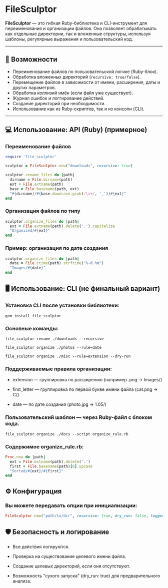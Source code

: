 # FileSculptor

**FileSculptor** — это гибкая Ruby-библиотека и CLI-инструмент для переименования и организации файлов. Она позволяет обрабатывать как отдельные директории, так и вложенные структуры, используя шаблоны, регулярные выражения и пользовательский код.

---

## 🔧 Возможности

- Переименование файлов по пользовательской логике (Ruby-блок).
- Обработка вложенных директорий (`recursive: true/false`).
- Перемещение файлов в зависимости от имени, расширения, даты и других параметров.
- Обработка коллизий имён (если файл уже существует).
- Журнал ошибок и логгирование действий.
- Создание директорий при необходимости.
- Использование как из Ruby-скриптов, так и из консоли (CLI).

---

## 💻 Использование: API (Ruby) (примерное)

### Переименование файлов 

```ruby
require 'file_sculptor'

sculptor = FileSculptor.new("downloads", recursive: true)

sculptor.rename_files do |path|
  dirname = File.dirname(path)
  ext = File.extname(path)
  base = File.basename(path, ext)
  "#{dirname}/#{base.downcase.gsub(/\s+/, '_')}#{ext}"
end
```
### Организация файлов по типу

```ruby
sculptor.organize_files do |path|
  ext = File.extname(path).delete('.').capitalize
  "Organized/#{ext}"
end
```

### Пример: организация по дате создания

```ruby
sculptor.organize_files do |path|
  date = File.ctime(path).strftime("%-d.%m")
  "Images/#{date}"
end
```

## 🖥 Использование: CLI (не финальный вариант)

### Установка CLI после установки библиотеки:

```
gem install file_sculptor

```

### Основные команды:

```
file_sculptor rename ./downloads --recursive
```

```
file_sculptor organize ./photos --rule=date
```

```
file_sculptor organize ./misc --rule=extension --dry-run
```

### Поддерживаемые правила организации:
* extension — группировка по расширению (например .png → Images/)

* first_letter — группировка по первой букве имени файла (cat.png → C/)

* date — по дате создания (photo.jpg → 1.05/)

### Пользовательский шаблон — через Ruby-файл с блоком кода.

```
file_sculptor organize ./docs --script organize_rule.rb
```

### Содержимое organize_rule.rb:

```ruby
Proc.new do |path|
  ext = File.extname(path).delete('.')
  first = File.basename(path)[0].upcase
  "Sorted/#{ext}/#{first}"
end
```

## ⚙️ Конфигурация

### Вы можете передавать опции при инициализации:

```ruby
FileSculptor.new("path/to/dir", recursive: true, dry_run: false, logger: true)
```

## 🛡 Безопасность и логирование

* Все действия логируются.

* Проверка на существование целевого имени файла.

* Создание целевых директорий, если они отсутствуют.

* Возможность "сухого запуска" (dry_run: true) для предварительного анализа.
